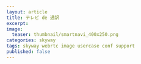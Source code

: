 ```yaml
---
layout: article
title: テレビ de 通訳
excerpt: 
image:
  teaser: thumbnail/smartnavi_400x250.png
categories: skyway
tags: skyway webrtc image usercase conf support
published: false
---
```





